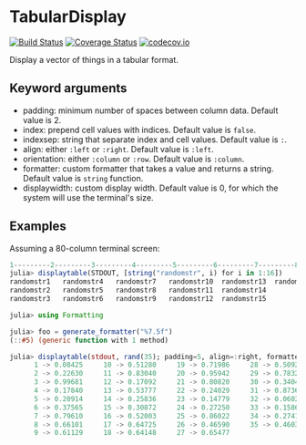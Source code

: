 # TabularDisplay

[![Build Status](https://travis-ci.org/tk3369/TabularDisplay.jl.svg?branch=master)](https://travis-ci.org/tk3369/TabularDisplay.jl) [![Coverage Status](https://coveralls.io/repos/tk3369/TabularDisplay.jl/badge.svg?branch=master&service=github)](https://coveralls.io/github/tk3369/TabularDisplay.jl?branch=master) [![codecov.io](http://codecov.io/github/tk3369/TabularDisplay.jl/coverage.svg?branch=master)](http://codecov.io/github/tk3369/TabularDisplay.jl?branch=master)

Display a vector of things in a tabular format.  

## Keyword arguments
- padding: minimum number of spaces between column data. Default value is 2.
- index: prepend cell values with indices. Default value is `false`.
- indexsep: string that separate index and cell values.  Default value is `:`.
- align: either `:left` or `:right`.  Default value is `:left`.
- orientation: either `:column` or `:row`.  Default value is `:column`.
- formatter: custom formatter that takes a value and returns a string.  Default value is `string` function.
- displaywidth: custom display width.  Default value is 0, for which the system will use the terminal's size.

## Examples

Assuming a 80-column terminal screen:

```julia
1---------2---------3---------4---------5---------6---------7---------8---------
julia> displaytable(STDOUT, [string("randomstr", i) for i in 1:16])
randomstr1   randomstr4   randomstr7   randomstr10  randomstr13  randomstr16  
randomstr2   randomstr5   randomstr8   randomstr11  randomstr14               
randomstr3   randomstr6   randomstr9   randomstr12  randomstr15               

julia> using Formatting

julia> foo = generate_formatter("%7.5f")
(::#5) (generic function with 1 method)

julia> displaytable(stdout, rand(35); padding=5, align=:right, formatter=foo, index=true, indexsep=" -> ")
      1 -> 0.08425     10 -> 0.51280     19 -> 0.71986     28 -> 0.50921
      2 -> 0.22630     11 -> 0.83040     20 -> 0.95942     29 -> 0.78327
      3 -> 0.99681     12 -> 0.17092     21 -> 0.80820     30 -> 0.34046
      4 -> 0.17840     13 -> 0.53777     22 -> 0.24029     31 -> 0.87364
      5 -> 0.20914     14 -> 0.25836     23 -> 0.14779     32 -> 0.06027
      6 -> 0.37565     15 -> 0.30872     24 -> 0.27250     33 -> 0.15860
      7 -> 0.79610     16 -> 0.52003     25 -> 0.86022     34 -> 0.27416
      8 -> 0.66101     17 -> 0.64725     26 -> 0.46590     35 -> 0.46035
      9 -> 0.61129     18 -> 0.64148     27 -> 0.65477                  
```
